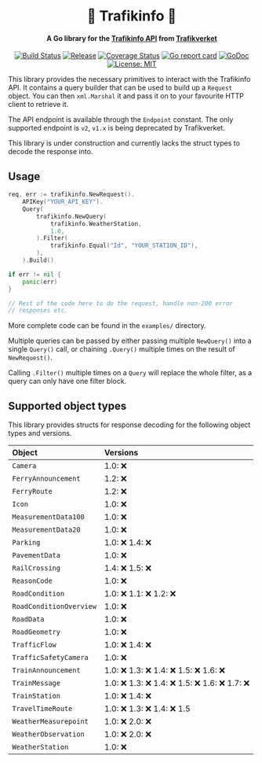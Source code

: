 <h1 align="center">
🚦 Trafikinfo 🦺
</h1>
<h4 align="center">A Go library for the <a href="https://api.trafikinfo.trafikverket.se/">Trafikinfo API</a> from <a href="https://www.trafikverket.se/">Trafikverket</a></h4>
<p align="center">
    <a href="https://github.com/daenney/trafikinfo/actions/workflows/ci.yml"><img src="https://github.com/daenney/trafikinfo/actions/workflows/ci.yml/badge.svg" alt="Build Status"></a>
	<a href="https://github.com/daenney/trafikinfo/releases"><img src="https://img.shields.io/github/release/daenney/trafikinfo.svg" alt="Release"></a>
    <a href="https://codecov.io/gh/daenney/trafikinfo"><img src="https://codecov.io/gh/daenney/trafikinfo/branch/main/graph/badge.svg" alt="Coverage Status"></a>
    <a href="https://goreportcard.com/report/code.dny.dev/trafikinfo"><img src="https://goreportcard.com/badge/code.dny.dev/trafikinfo" alt="Go report card"></a>
    <a href="https://pkg.go.dev/code.dny.dev/trafikinfo"><img src="https://pkg.go.dev/badge/code.dny.dev/trafikinfo.svg" alt="GoDoc"></a>
    <a href="LICENSE"><img src="https://img.shields.io/github/license/daenney/trafikinfo" alt="License: MIT"></a>
</p>

This library provides the necessary primitives to interact with the
Trafikinfo API. It contains a query builder that can be used to build up a
`Request` object. You can then `xml.Marshal` it and pass it on to your
favourite HTTP client to retrieve it.

The API endpoint is available through the `Endpoint` constant. The only
supported endpoint is `v2`, `v1.x` is being deprecated by Trafikverket.

This library is under construction and currently lacks the struct types to
decode the response into.

## Usage

```go
req, err := trafikinfo.NewRequest().
	APIKey("YOUR_API_KEY").
	Query(
		trafikinfo.NewQuery(
			trafikinfo.WeatherStation,
			1.0,
		).Filter(
			trafikinfo.Equal("Id", "YOUR_STATION_ID"),
		),
	).Build()

if err != nil {
	panic(err)
}

// Rest of the code here to do the request, handle non-200 error
// responses etc.
```

More complete code can be found in the `examples/` directory.

Multiple queries can be passed by either passing multiple `NewQuery()` into a
single `Query()` call, or chaining `.Query()` multiple times on the result of
`NewRequest()`.

Calling `.Filter()` multiple times on a `Query` will replace the whole filter,
as a query can only have one filter block.

## Supported object types

This library provides structs for response decoding for the following object
types and versions.

| Object | Versions |
:-- | :-----------
`Camera` | 1.0: ❌
`FerryAnnouncement` | 1.2: ❌
`FerryRoute` | 1.2: ❌
`Icon` | 1.0: ❌
`MeasurementData100` | 1.0: ❌
`MeasurementData20` | 1.0: ❌
`Parking` | 1.0: ❌ 1.4: ❌
`PavementData` | 1.0: ❌
`RailCrossing` | 1.4: ❌ 1.5: ❌
`ReasonCode` | 1.0: ❌
`RoadCondition` | 1.0: ❌ 1.1: ❌ 1.2: ❌
`RoadConditionOverview` | 1.0: ❌
`RoadData` | 1.0: ❌
`RoadGeometry` | 1.0: ❌
`TrafficFlow` | 1.0: ❌ 1.4: ❌
`TrafficSafetyCamera` | 1.0: ❌
`TrainAnnouncement` | 1.0: ❌ 1.3: ❌ 1.4: ❌ 1.5: ❌ 1.6: ❌
`TrainMessage` | 1.0: ❌ 1.3: ❌ 1.4: ❌ 1.5: ❌ 1.6: ❌ 1.7: ❌
`TrainStation` | 1.0: ❌ 1.4: ❌
`TravelTimeRoute` | 1.0: ❌ 1.3: ❌ 1.4: ❌ 1.5
`WeatherMeasurepoint` | 1.0: ❌ 2.0: ❌
`WeatherObservation` | 1.0: ❌ 2.0: ❌
`WeatherStation` | 1.0: ❌
